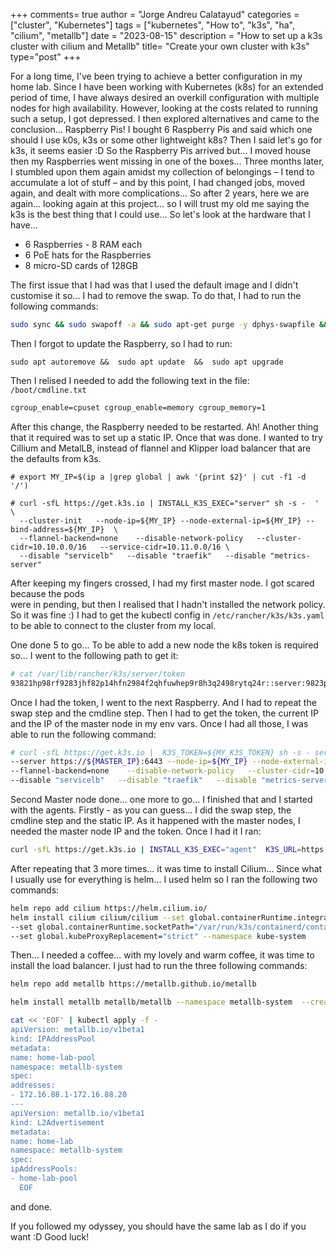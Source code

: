 +++
comments= true
author = "Jorge Andreu Calatayud"
categories = ["cluster", "Kubernetes"]
tags = ["kubernetes", "How to", "k3s", "ha", "cilium", "metallb"]
date = "2023-08-15"
description = "How to set up a k3s cluster with cilium and Metallb"
title= "Create your own cluster with k3s"
type="post"
+++

For a long time, I've been trying to achieve a better configuration in my home lab. 
Since I have been working with Kubernetes (k8s) for an extended period of time, 
I have always desired an overkill configuration with multiple nodes for high availability. 
However, looking at the costs related to running such a setup, I got depressed.
I then explored alternatives and came to the conclusion... Raspberry Pis!
I bought 6 Raspberry Pis and said which one should I use k0s, k3s or some other lightweight k8s?
Then I said let's go for k3s, it seems easier :D So the Raspberry Pis arrived but...
I moved house then my Raspberries went missing in one of the boxes...
Three months later, I stumbled upon them again amidst my collection of belongings – 
I tend to accumulate a lot of stuff – and by this point, I had changed jobs, moved again, 
and dealt with more complications...
So after 2 years, here we are again... looking again at this project... so I will trust my old me 
saying the k3s is the best thing that I could use... So let's look at the hardware that I have...

- 6 Raspberries - 8 RAM each
- 6 PoE hats for the Raspberries
- 8 micro-SD cards of 128GB

The first issue that I had was that I used the default image and I didn't customise it so... 
I had to remove the swap. To do that, I had to run the following commands:

```bash
sudo sync && sudo swapoff -a && sudo apt-get purge -y dphys-swapfile && sudo rm /var/swap && sudo sync
```

Then I forgot to update the Raspberry, so I had to run:

```
sudo apt autoremove &&  sudo apt update  &&  sudo apt upgrade 
```

Then I relised I needed to add the following text in the file: `/boot/cmdline.txt`
```txt
cgroup_enable=cpuset cgroup_enable=memory cgroup_memory=1 
```
After this change, the Raspberry needed to be restarted. Ah! Another thing that 
it required was to set up a static IP.
Once that was done. I wanted to try Cillium and MetalLB, instead of flannel and Klipper 
load balancer that are the defaults from k3s.

```shell
# export MY_IP=$(ip a |grep global | awk '{print $2}' | cut -f1 -d '/')

# curl -sfL https://get.k3s.io | INSTALL_K3S_EXEC="server" sh -s -  ' \
  --cluster-init   --node-ip=${MY_IP} --node-external-ip=${MY_IP} --bind-address=${MY_IP}  \
  --flannel-backend=none    --disable-network-policy   --cluster-cidr=10.10.0.0/16   --service-cidr=10.11.0.0/16 \
  --disable "servicelb"   --disable "traefik"   --disable "metrics-server"
```

After keeping my fingers crossed, I had my first master node. I got scared because the pods  
were in pending, but then I realised that I hadn't installed the network policy. So it was fine :)
I had to get the kubectl config in `/etc/rancher/k3s/k3s.yaml` to be able to connect to the cluster from my local.

One done 5 to go... To be able to add a new node the k8s token is required so... 
I went to the following path to get it:

```bash
# cat /var/lib/rancher/k3s/server/token
93821hp98rf9283jhf82p14hfn2984f2qhfuwhep9r8h3q2498rytq24r::server:9823p54uy19823rj248994fj0429fj
```
Once I had the token, I went to the next Raspberry. And I had to repeat the swap step and 
the cmdline step. Then I had to get the token, the current IP and the IP of the master node 
in my env vars. Once I had all those, I was able to run the following command:   
```bash
# curl -sfL https://get.k3s.io |  K3S_TOKEN=${MY_K3S_TOKEN} sh -s - server \
--server https://${MASTER_IP}:6443 --node-ip=${MY_IP} --node-external-ip=${MY_IP} --bind-address=${MY_IP}  \
--flannel-backend=none    --disable-network-policy   --cluster-cidr=10.10.0.0/16   --service-cidr=10.11.0.0/16 \
--disable "servicelb"   --disable "traefik"   --disable "metrics-server"
```
Second Master node done... one more to go... I finished that and I started with the agents.
Firstly - as you can guess... I did the swap step, the cmdline step and the static IP. 
As it happened with the master nodes, I needed the master node IP and the token. Once I had it I ran:

```bash
curl -sfL https://get.k3s.io | INSTALL_K3S_EXEC="agent"  K3S_URL=https://${MASTER_IP}:6443 K3S_TOKEN=${MY_K3S_TOKEN}  sh -
```

After repeating that 3 more times... it was time to install Cilium... 
Since what I usually use for everything is helm... 
I used helm so I ran the following two commands:
```bash
helm repo add cilium https://helm.cilium.io/
helm install cilium cilium/cilium --set global.containerRuntime.integration="containerd" \
--set global.containerRuntime.socketPath="/var/run/k3s/containerd/containerd.sock" \
--set global.kubeProxyReplacement="strict" --namespace kube-system
```
Then... I needed a coffee... with my lovely and warm coffee, it was time to install the load balancer.
I just had to run the three following commands:  
```bash
helm repo add metallb https://metallb.github.io/metallb

helm install metallb metallb/metallb --namespace metallb-system  --create-namespace

cat << 'EOF' | kubectl apply -f -
apiVersion: metallb.io/v1beta1
kind: IPAddressPool
metadata:
name: home-lab-pool
namespace: metallb-system
spec:
addresses:
- 172.16.88.1-172.16.88.20
---
apiVersion: metallb.io/v1beta1
kind: L2Advertisement
metadata:
name: home-lab
namespace: metallb-system
spec:
ipAddressPools:
- home-lab-pool
  EOF
```

and done.

If you followed my odyssey, you should have the same lab as I do if you want :D Good luck! 